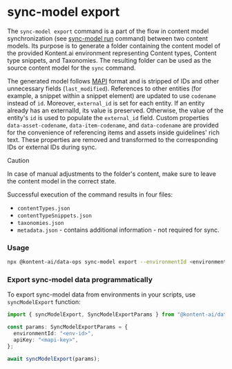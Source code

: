 # sync-model export
The `sync-model export` command is a part of the flow in content model synchronization (see [sync-model run](../run/README.md) command) between two content models. Its purpose is to generate a folder containing the content model of the provided Kontent.ai environment representing Content types, Content type snippets, and Taxonomies. The resulting folder can be used as the source content model for the `sync` command. 

The generated model follows [MAPI](https://kontent.ai/learn/docs/apis/openapi/management-api-v2/) format and is stripped of IDs and other unnecessary fields (`last_modified`). 
References to other entities (for example, a snippet within a snippet element) are updated to use `codename` instead of `id`.
Moreover, `external_id` is set for each entity. If an entity already has an externalId, its value is preserved. Otherwise, the value of the entity's `id` is used to populate the `external_id` field.
Custom properties `data-asset-codename`, `data-item-codename`, and `data-codename` are provided for the convenience of referencing items and assets inside guidelines' rich text. 
These properties are removed and transformed to the corresponding IDs or external IDs during sync.

> [!CAUTION]
> In case of manual adjustments to the folder's content, make sure to leave the content model in the correct state.

 Successful execution of the command results in four files: 
- `contentTypes.json`
- `contentTypeSnippets.json`
- `taxonomies.json`
- `metadata.json` - contains additional information - not required for sync.

### Usage

```bash
npx @kontent-ai/data-ops sync-model export --environmentId <environment-id> --apiKey <Management-API-key>
```

### Export sync-model data programmatically

To export sync-model data from environments in your scripts, use `syncModelExport` function:

```ts
import { syncModelExport, SyncModelExportParams } from "@kontent-ai/data-ops";

const params: SyncModelExportParams = {
  environmentId: "<env-id>",
  apiKey: "<mapi-key>",
};

await syncModelExport(params);
```
